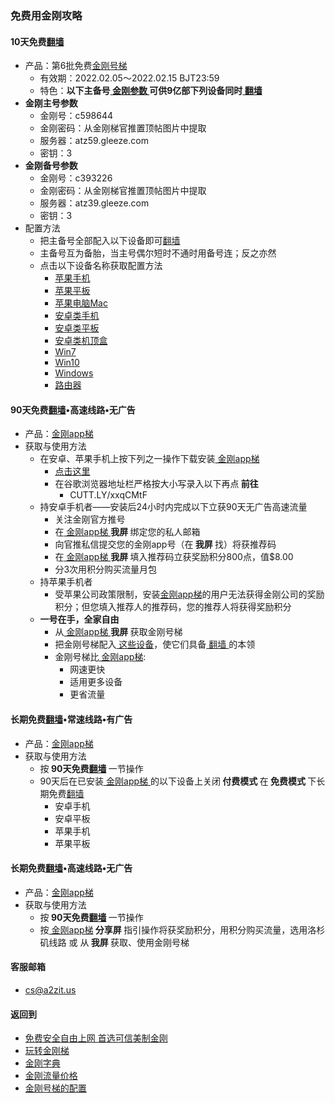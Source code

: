 ### 免费用金刚攻略
#### <strong>10天免费[翻墙](https://github.com/a2zitpro/web/blob/master/LadderFree/kkDictionary/OverTheWall.md)</strong>
- 产品：第6批免费[金刚号梯](https://github.com/a2zitpro/web/blob/master/LadderFree/kkDictionary/KKLadderKKID.md)
  - 有效期：2022.02.05～2022.02.15 BJT23:59
  - 特色：<strong>以下主备号[ 金刚参数 ](https://github.com/a2zitpro/web/blob/master/LadderFree/kkDictionary/KKIDsParameters0.md)可供9亿部下列设备同时[ 翻墙 ](https://github.com/a2zitpro/web/blob/master/LadderFree/kkDictionary/OverTheWall.md)</strong>
- <strong>金刚主号参数</strong>
  - 金刚号：c598644
  - 金刚密码：从金刚梯官推置顶帖图片中提取
  - 服务器：atz59.gleeze.com
  - 密钥：3
- <strong>金刚备号参数</strong>
  - 金刚号：c393226
  - 金刚密码：从金刚梯官推置顶帖图片中提取
  - 服务器：atz39.gleeze.com
  - 密钥：3
- 配置方法
  - 把主备号全部配入以下设备即可[翻墙](https://github.com/a2zitpro/web/blob/master/LadderFree/kkDictionary/OverTheWall.md)
  - 主备号互为备胎，当主号偶尔短时不通时用备号连；反之亦然
  - 点击以下设备名称获取配置方法
    - [苹果手机](https://github.com/a2zitpro/web/blob/master/LadderFree/Apple/iPhone/KKLadderKKID/KKLadderKKIDConfigure.md)
    - [苹果平板](https://github.com/a2zitpro/web/blob/master/LadderFree/Apple/iPad/KKLadderKKID/KKLadderKKIDConfigure.md)
    - [苹果电脑Mac](https://github.com/a2zitpro/web/blob/master/LadderFree/Apple/MacOS/KKLadderKKID/KKLadderKKIDConfigure.md)
    - [安卓类手机](https://github.com/a2zitpro/web/blob/master/LadderFree/Android/Phone/KKLadderKKID/KKLadderKKIDConfigure.md)
    - [安卓类平板](https://github.com/a2zitpro/web/blob/master/LadderFree/Android/Pad/KKLadderKKID/KKLadderKKIDConfigure.md)
    - [安卓类机顶盒](https://github.com/a2zitpro/web/blob/master/LadderFree/Android/TVBox/KKLadderKKID/KKLadderKKIDConfigure.md)
    - [Win7](https://github.com/a2zitpro/web/blob/master/LadderFree/Windows/Win7/KKLadderKKID/KKLadderKKIDConfigure.md)
    - [Win10](https://github.com/a2zitpro/web/blob/master/LadderFree/Windows/Win10/KKLadderKKID/KKLadderKKIDConfigure.md)
    - [Windows](https://github.com/a2zitpro/web/blob/master/LadderFree/Windows/WinAllVersion/KKLadderAPP/KKLadderAPPConfigure.md)
    - [路由器](https://github.com/a2zitpro/web/blob/master/LadderFree/Router/KKIDConfigration.md)
#### <strong> 90天免费[翻墙](https://github.com/a2zitpro/web/blob/master/LadderFree/kkDictionary/OverTheWall.md)•高速线路•无广告</strong>
  - 产品：[金刚app梯](https://github.com/a2zitpro/web/blob/master/LadderFree/kkDictionary/KKLadderAPP.md)
  - 获取与使用方法
    - 在安卓、苹果手机上按下列之一操作下载安装[ 金刚app梯 ](https://github.com/a2zitpro/web/blob/master/LadderFree/kkDictionary/KKLadderAPP.md)
      - [ 点击这里 ](https://CUTT.LY/xxqCMtF)
      - 在谷歌浏览器地址栏严格按大小写录入以下再点<strong> 前往</strong> 
        - CUTT.LY/xxqCMtF
    - 持安卓手机者——安装后24小时内完成以下立获90天无广告高速流量
        - 关注金刚官方推号
        - 在[ 金刚app梯 ](https://github.com/a2zitpro/web/blob/master/LadderFree/kkDictionary/KKLadderAPP.md)<strong> 我屏 </strong>绑定您的私人邮箱
        - 向官推私信提交您的金刚app号（在<strong> 我屏 </strong>找）将获推荐码
        - 在[ 金刚app梯 ](https://github.com/a2zitpro/web/blob/master/LadderFree/kkDictionary/KKLadderAPP.md)<strong> 我屏 </strong>填入推荐码立获奖励积分800点，值$8.00
        - 分3次用积分购买流量月包
    - 持苹果手机者
      - 受苹果公司政策限制，安装[金刚app梯](https://github.com/a2zitpro/web/blob/master/LadderFree/kkDictionary/KKLadderAPP.md)的用户无法获得金刚公司的奖励积分；但您填入推荐人的推荐码，您的推荐人将获得奖励积分
    - <strong>一号在手，全家自由</strong>
      - 从[ 金刚app梯 ](https://github.com/a2zitpro/web/blob/master/LadderFree/kkDictionary/KKLadderAPP.md)<strong> 我屏 </strong>获取金刚号梯
      - 把金刚号梯配入[ 这些设备](https://github.com/a2zitpro/web/blob/master/LadderFree/kkDictionary/KKLadderConfigration/KKLadderConfigration.md)，使它们具备[ 翻墙 ](https://github.com/a2zitpro/web/blob/master/LadderFree/kkDictionary/OverTheWall.md)的本领
      - 金刚号梯比[ 金刚app梯](https://github.com/a2zitpro/web/blob/master/LadderFree/kkDictionary/KKLadderAPP.md):
        - 网速更快
        - 适用更多设备
        - 更省流量
#### <strong>长期免费[翻墙](https://github.com/a2zitpro/web/blob/master/LadderFree/kkDictionary/OverTheWall.md)•常速线路•有广告</strong>
  - 产品：[金刚app梯](https://github.com/a2zitpro/web/blob/master/LadderFree/kkDictionary/KKLadderAPP.md)
  - 获取与使用方法
    - 按<strong> 90天免费[翻墙](https://github.com/a2zitpro/web/blob/master/LadderFree/kkDictionary/OverTheWall.md) </strong>一节操作
    - 90天后在已安装[ 金刚app梯 ](https://github.com/a2zitpro/web/blob/master/LadderFree/kkDictionary/KKLadderAPP.md)的以下设备上关闭<strong> 付费模式 </strong>在<strong> 免费模式 </strong>下长期免费[翻墙](https://github.com/a2zitpro/web/blob/master/LadderFree/kkDictionary/OverTheWall.md)
      - 安卓手机
      - 安卓平板
      - 苹果手机
      - 苹果平板

#### <strong>长期免费[翻墙](https://github.com/a2zitpro/web/blob/master/LadderFree/kkDictionary/OverTheWall.md)•高速线路•无广告</strong>
  - 产品：[金刚app梯](https://github.com/a2zitpro/web/blob/master/LadderFree/kkDictionary/KKLadderAPP.md)
  - 获取与使用方法
    - 按<strong> 90天免费[翻墙](https://github.com/a2zitpro/web/blob/master/LadderFree/kkDictionary/OverTheWall.md) </strong>一节操作
    - 按[ 金刚app梯](https://github.com/a2zitpro/web/blob/master/LadderFree/kkDictionary/KKLadderAPP.md)<strong> 分享屏 </strong>指引操作将获奖励积分，用积分购买流量，选用洛杉矶线路 或 从<strong> 我屏 </strong>获取、使用金刚号梯
#### 客服邮箱
  - cs@a2zit.us


#### 返回到
- [免费安全自由上网 首选可信美制金刚](https://github.com/a2zitpro/web/blob/master/%E5%BE%80%E5%90%8E%E7%BF%BB.md)
- [玩转金刚梯](https://github.com/a2zitpro/web/blob/master/LadderFree/A.md)
- [金刚字典](https://github.com/a2zitpro/web/blob/master/LadderFree/kkDictionary/KKDictionary.md)
- [金刚流量价格](https://github.com/a2zitpro/web/blob/master/LadderFree/kkDictionary/Price/KKDTPrice.md)
- [金刚号梯的配置](https://github.com/a2zitpro/web/blob/master/LadderFree/kkDictionary/KKLadderConfigration/KKLadderConfigration.md)

